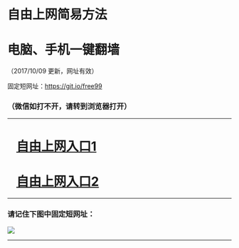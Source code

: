 ﻿# 自由上网简易方法

# 电脑、手机一键翻墙

（2017/10/09 更新，网址有效）

固定短网址：https://git.io/free99

### （微信如打不开，请转到浏览器打开）


***





# &nbsp;&nbsp; <a href="http://ft2063822917.fwq-tz-1001.info/fwqtz01.html?t=100900119582 " target="_blank">自由上网入口1</a>
# &nbsp;&nbsp; <a href="http://ft2998132688.fwq-tz-1002.info/fwqtz02.html?t=100900112180 " target="_blank">自由上网入口2</a>
***

### 请记住下图中固定短网址：

<img src="https://s3-us-west-2.amazonaws.com/fwq-1001/yjfq-20170905okok.png" /> 


***

